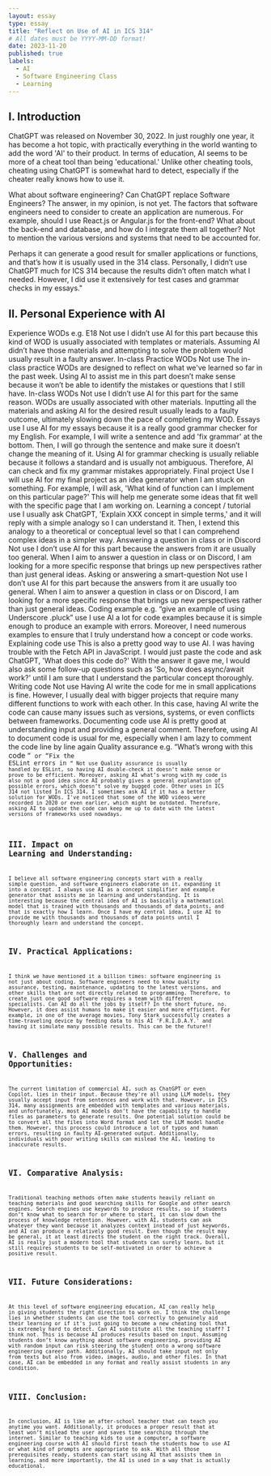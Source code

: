 ```yaml
---
layout: essay
type: essay
title: "Reflect on Use of AI in ICS 314"
# All dates must be YYYY-MM-DD format!
date: 2023-11-20
published: true
labels:
  - AI
  - Software Engineering Class
  - Learning
---
```

## I. Introduction

ChatGPT was released on November 30, 2022. In just roughly one year, it has become a hot topic, with practically everything in the world wanting to add the word 'AI' to their product. In terms of education, AI seems to be more of a cheat tool than being 'educational.' Unlike other cheating tools, cheating using ChatGPT is somewhat hard to detect, especially if the cheater really knows how to use it.

What about software engineering? Can ChatGPT replace Software Engineers? The answer, in my opinion, is not yet. The factors that software engineers need to consider to create an application are numerous. For example, should I use React.js or Angular.js for the front-end? What about the back-end and database, and how do I integrate them all together? Not to mention the various versions and systems that need to be accounted for.

Perhaps it can generate a good result for smaller applications or functions, and that’s how it is usually used in the 314 class. Personally, I didn’t use ChatGPT much for ICS 314 because the results didn’t often match what I needed. However, I did use it extensively for test cases and grammar checks in my essays."

## II. Personal Experience with AI

Experience WODs e.g. E18
Not use
I didn’t use AI for this part because this kind of WOD is usually associated with templates or materials. Assuming AI didn’t have those materials and attempting to solve the problem would usually result in a faulty answer.
In-class Practice WODs
Not use
The in-class practice WODs are designed to reflect on what we've learned so far in the past week. Using AI to assist me in this part doesn’t make sense because it won’t be able to identify the mistakes or questions that I still have.
In-class WODs
Not use
I didn’t use AI for this part for the same reason. WODs are usually associated with other materials. Inputting all the materials and asking AI for the desired result usually leads to a faulty outcome, ultimately slowing down the pace of completing my WOD.
Essays
use
I use AI for my essays because it is a really good grammar checker for my English. For example, I will write a sentence and add 'fix grammar' at the bottom. Then, I will go through the sentence and make sure it doesn’t change the meaning of it. Using AI for grammar checking is usually reliable because it follows a standard and is usually not ambiguous. Therefore, AI can check and fix my grammar mistakes appropriately.
Final project
Use
I will use AI for my final project as an idea generator when I am stuck on something. For example, I will ask, 'What kind of function can I implement on this particular page?' This will help me generate some ideas that fit well with the specific page that I am working on.
Learning a concept / tutorial
use
I usually ask ChatGPT, 'Explain XXX concept in simple terms,' and it will reply with a simple analogy so I can understand it. Then, I extend this analogy to a theoretical or conceptual level so that I can comprehend complex ideas in a simpler way.
Answering a question in class or in Discord
Not use
I don’t use AI for this part because the answers from it are usually too general. When I aim to answer a question in class or on Discord, I am looking for a more specific response that brings up new perspectives rather than just general ideas.
Asking or answering a smart-question
Not use
I don’t use AI for this part because the answers from it are usually too general. When I aim to answer a question in class or on Discord, I am looking for a more specific response that brings up new perspectives rather than just general ideas.
Coding example e.g. “give an example of using Underscore .pluck”
use
I use AI a lot for code examples because it is simple enough to produce an example with errors. Moreover, I need numerous examples to ensure that I truly understand how a concept or code works.
Explaining code
use
This is also a pretty good way to use AI. I was having trouble with the Fetch API in JavaScript. I would just paste the code and ask ChatGPT, 'What does this code do?' With the answer it gave me, I would also ask some follow-up questions such as 'So, how does async/await work?' until I am sure that I understand the particular concept thoroughly.
Writing code
Not use
Having AI write the code for me in small applications is fine. However, I usually deal with bigger projects that require many different functions to work with each other. In this case, having AI write the code can cause many issues such as versions, systems, or even conflicts between frameworks.
Documenting code
use
AI is pretty good at understanding input and providing a general comment. Therefore, using AI to document code is usual for me, especially when I am lazy to comment the code line by line again
Quality assurance e.g. “What’s wrong with this code <code here>” or “Fix the ESLint errors in <code here>”
Not use
Quality assurance is usually handled by ESLint, so having AI double-check it doesn’t make sense or prove to be efficient. Moreover, asking AI what’s wrong with my code is also not a good idea since AI probably gives a general explanation of possible errors, which doesn’t solve my bugged code.
Other uses in ICS 314 not listed
In ICS 314, I sometimes ask AI if it has a better solution for WODs. I've noticed that some of the WOD videos were recorded in 2020 or even earlier, which might be outdated. Therefore, asking AI to update the code can keep me up to date with the latest versions of frameworks used nowadays.



## III. Impact on Learning and Understanding:

I believe all software engineering concepts start with a really simple question, and software engineers elaborate on it, expanding it into a concept. I always use AI as a concept simplifier and example generator that assists me in learning and understanding. It is interesting because the central idea of AI is basically a mathematical model that is trained with thousands and thousands of data points, and that is exactly how I learn. Once I have my central idea, I use AI to provide me with thousands and thousands of data points until I thoroughly learn and understand the concept.

## IV. Practical Applications:

I think we have mentioned it a billion times: software engineering is not just about coding. Software engineers need to know quality assurance, testing, maintenance, updating to the latest versions, and other skills that are not directly related to programming. Therefore, to create just one good software requires a team with different specialists. Can AI do all the jobs by itself? In the short future, no. However, it does assist humans to make it easier and more efficient. For example, in one of the average movies, Tony Stark successfully creates a time-traveling device by feeding data to his AI 'F.R.I.D.A.Y.' and having it simulate many possible results. This can be the future!!

## V. Challenges and Opportunities:

The current limitation of commercial AI, such as ChatGPT or even Copilot, lies in their input. Because they're all using LLM models, they usually accept input from sentences and work with that. However, in ICS 314, many assignments are embedded with templates and various materials, and unfortunately, most AI models don’t have the capability to handle files as parameters to generate results. One potential solution could be to convert all the files into Word format and let the LLM model handle them. However, this process could introduce a lot of typos and human errors, resulting in faulty AI-generated output. Additionally, individuals with poor writing skills can mislead the AI, leading to inaccurate results.

## VI. Comparative Analysis:

Traditional teaching methods often make students heavily reliant on teaching materials and good searching skills for Google and other search engines. Search engines use keywords to produce results, so if students don’t know what to search for or where to start, it can slow down the process of knowledge retention. However, with AI, students can ask whatever they want because it analyzes context instead of just keywords, and AI can produce a relatively good result. Even though the result may be general, it at least directs the student on the right track. Overall, AI is really just a modern tool that students can surely learn, but it still requires students to be self-motivated in order to achieve a positive result.

## VII. Future Considerations:

At this level of software engineering education, AI can really help in giving students the right direction to work on. I think the challenge lies in whether students can use the tool correctly to genuinely aid their learning or if it's just going to become a new cheating tool that is extremely hard to detect. Can AI substitute all the teaching staff? I think not. This is because AI produces results based on input. Assuming students don’t know anything about software engineering, providing AI with random input can risk steering the student onto a wrong software engineering career path. Additionally, AI should take input not only from texts but also from video, images, audio, and other files. In that case, AI can be embedded in any format and really assist students in any condition.
## VIII. Conclusion:

In conclusion, AI is like an after-school teacher that can teach you anytime you want. Additionally, it produces a proper result that at least won’t mislead the user and saves time searching through the internet. Similar to teaching kids to use a computer, a software engineering course with AI should first teach the students how to use AI or what kind of prompts are appropriate to ask. With all those prerequisites ready, students can start using AI that assists them in learning, and more importantly, the AI is used in a way that is actually educational.
